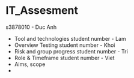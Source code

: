 # IT_Assesment
s3878010 - Duc Anh
- Tool and technologies
student number - Lam
- Overview Testing
student number - Khoi
- Risk and group progress
student number - Tri
- Role & Timeframe
student number - Viet
- Aims, scope
- 
